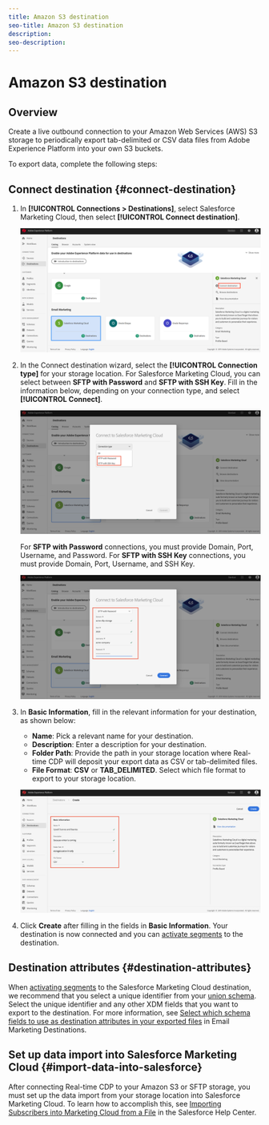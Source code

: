 ```yaml
---
title: Amazon S3 destination
seo-title: Amazon S3 destination
description: 
seo-description: 
---
```


# Amazon S3 destination

## Overview

Create a live outbound connection to your Amazon Web Services (AWS) S3 storage to periodically export tab-delimited or CSV data files from Adobe Experience Platform into your own S3 buckets.

To export data, complete the following steps:

## Connect destination {#connect-destination}

1. In **[!UICONTROL Connections > Destinations]**, select Salesforce Marketing Cloud, then select **[!UICONTROL Connect destination]**.

    ![Connect to Salesforce](/help/rtcdp/destinations/assets/connect-salesforce.png)

1. In the Connect destination wizard, select the **[!UICONTROL Connection type]** for your storage location. For Salesforce Marketing Cloud, you can select between **SFTP with Password** and **SFTP with SSH Key**. Fill in the information below, depending on your connection type, and select **[!UICONTROL Connect]**.

    ![Set up Salesforce wizard](/help/rtcdp/destinations/assets/salesforce-step1.png)

    For **SFTP with Password** connections, you must provide Domain, Port, Username, and Password.
    For **SFTP with SSH Key** connections, you must provide Domain, Port, Username, and SSH Key.

    ![Fill in Salesforce information](/help/rtcdp/destinations/assets/salesforce-wizard.png)

1. In **Basic Information**, fill in the relevant information for your destination, as shown below:
   * **Name**: Pick a relevant name for your destination.
   * **Description**: Enter a description for your destination.
   * **Folder Path**: Provide the path in your storage location where Real-time CDP will deposit your export data as CSV or tab-delimited files.
   * **File Format**: **CSV** or **TAB_DELIMITED**. Select which file format to export to your storage location.

    ![Salesforce basic information](/help/rtcdp/destinations/assets/salesforce-basic-information.png)

1. Click **Create** after filling in the fields in **Basic Information**. Your destination is now connected and you can [activate segments](/help/rtcdp/destinations/activate-destinations.md) to the destination.

## Destination attributes {#destination-attributes}

When [activating segments](/help/rtcdp/destinations/activate-destinations.md) to the Salesforce Marketing Cloud destination, we recommend that you select a unique identifier from your [union schema](https://www.adobe.io/apis/experienceplatform/home/profile-identity-segmentation/profile-identity-segmentation-services.html#!api-specification/markdown/narrative/technical_overview/unified_profile_architectural_overview/unified_profile_architectural_overview.md). Select the unique identifier and any other XDM fields that you want to export to the destination. For more information, see [Select which schema fields to use as destination attributes in your exported files](/help/rtcdp/destinations/email-marketing-destinations.md#destination-attributes) in Email Marketing Destinations.

## Set up data import into Salesforce Marketing Cloud {#import-data-into-salesforce}

After connecting Real-time CDP to your Amazon S3 or SFTP storage, you must set up the data import from your storage location into Salesforce Marketing Cloud. To learn how to accomplish this, see [Importing Subscribers into Marketing Cloud from a File](https://help.salesforce.com/articleView?id=mc_es_import_subscribers_from_file.htm&type=5) in the Salesforce Help Center.